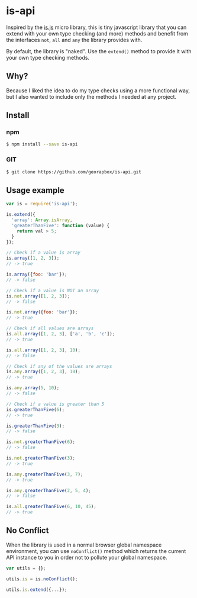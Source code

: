 # is-api

Inspired by the [is.js](http://is.js.org/) micro library, this is tiny javascript library that you can extend with your own type checking (and more) methods and benefit from the interfaces `not`, `all` and `any` the library provides with.

By default, the library is "naked". Use the `extend()` method to provide it with your own type checking methods.

## Why?

Because I liked the idea to do my type checks using a more functional way, but I also wanted to include only the methods I needed at any project.

## Install

### npm

```sh
$ npm install --save is-api
```

### GIT

```sh
$ git clone https://github.com/georapbox/is-api.git
```

## Usage example
```js
var is = require('is-api');

is.extend({
  'array': Array.isArray,
  'greaterThanFive': function (value) {
    return val > 5;
  }
});

// Check if a value is array
is.array([1, 2, 3]);
// -> true

is.array({foo: 'bar'});
// -> false

// Check if a value is NOT an array
is.not.array([1, 2, 3]);
// -> false

is.not.array({foo: 'bar'});
// -> true

// Check if all values are arrays
is.all.array([1, 2, 3], ['a', 'b', 'c']);
// -> true

is.all.array([1, 2, 3], 10);
// -> false

// Check if any of the values are arrays
is.any.array([1, 2, 3], 10);
// -> true

is.any.array(5, 10);
// -> false

// Check if a value is greater than 5
is.greaterThanFive(6);
// -> true

is.greaterThanFive(3);
// -> false

is.not.greaterThanFive(6);
// -> false

is.not.greaterThanFive(3);
// -> true

is.any.greaterThanFive(3, 7);
// -> true

is.any.greaterThanFive(2, 5, 4);
// -> false

is.all.greaterThanFive(6, 10, 45);
// -> true
```

## No Conflict

When the library is used in a normal browser global namespace environment, you can use `noConflict()` method which returns the current API instance to you in order not to pollute your global namespace.

```js
var utils = {};

utils.is = is.noConflict();

utils.is.extend({...});
```
